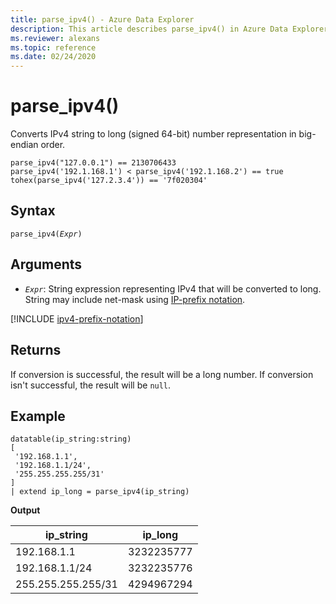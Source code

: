 ```yaml
---
title: parse_ipv4() - Azure Data Explorer
description: This article describes parse_ipv4() in Azure Data Explorer.
ms.reviewer: alexans
ms.topic: reference
ms.date: 02/24/2020
---
```

# parse_ipv4()

Converts IPv4 string to long (signed 64-bit) number representation in big-endian order.

```kusto
parse_ipv4("127.0.0.1") == 2130706433
parse_ipv4('192.1.168.1') < parse_ipv4('192.1.168.2') == true
tohex(parse_ipv4('127.2.3.4')) == '7f020304'
```

## Syntax

`parse_ipv4(`*`Expr`*`)`

## Arguments

* *`Expr`*: String expression representing IPv4 that will be converted to long. String may include net-mask using [IP-prefix notation](#ip-prefix-notation).

[!INCLUDE [ipv4-prefix-notation](../../includes/ipv4-prefix-notation.md)]

## Returns

If conversion is successful, the result will be a long number.
If conversion isn't successful, the result will be `null`.
 
## Example

<!-- csl: https://help.kusto.windows.net/Samples -->
```kusto
datatable(ip_string:string)
[
 '192.168.1.1',
 '192.168.1.1/24',
 '255.255.255.255/31'
]
| extend ip_long = parse_ipv4(ip_string)
```

**Output**

|ip_string|ip_long|
|---|---|
|192.168.1.1|3232235777|
|192.168.1.1/24|3232235776|
|255.255.255.255/31|4294967294|
